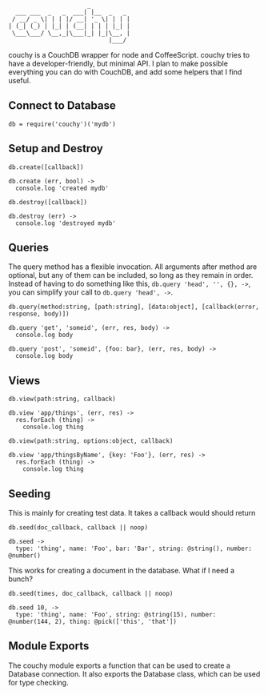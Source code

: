                           _           
      ___ ___  _   _  ___| |__  _   _ 
     / __/ _ \| | | |/ __| '_ \| | | |
    | (_| (_) | |_| | (__| | | | |_| |
     \___\___/ \__,_|\___|_| |_|\__, |
                                |___/ 

couchy is a CouchDB wrapper for node and CoffeeScript.  couchy tries to have a developer-friendly, but minimal API.  I plan to make possible everything you can do with CouchDB, and add some helpers that I find useful.

Connect to Database
-------------------
    db = require('couchy')('mydb')

Setup and Destroy
-----------------
`db.create([callback])`

```coffee-script
db.create (err, bool) ->
  console.log 'created mydb'
```

`db.destroy([callback])`

```coffee-script
db.destroy (err) ->
  console.log 'destroyed mydb'
```

Queries
-------
The query method has a flexible invocation.  All arguments after method are optional, but any of them can be included, so long as they remain in order.  Instead of having to do something like this, `db.query 'head', '', {}, ->`, you can simplify your call to `db.query 'head', ->`.

`db.query(method:string, [path:string], [data:object], [callback(error, response, body)])`

```coffee-script
db.query 'get', 'someid', (err, res, body) ->
  console.log body

db.query 'post', 'someid', {foo: bar}, (err, res, body) ->
  console.log body
```

Views
-----
`db.view(path:string, callback)`

```coffee-script
db.view 'app/things', (err, res) ->
  res.forEach (thing) ->
    console.log thing
```

`db.view(path:string, options:object, callback)`
    
```coffee-script
db.view 'app/thingsByName', {key: 'Foo'}, (err, res) ->
  res.forEach (thing) ->
    console.log thing
```

Seeding
-------
This is mainly for creating test data.  It takes a callback would should return 

`db.seed(doc_callback, callback || noop)`

```coffee-script
db.seed ->
  type: 'thing', name: 'Foo', bar: 'Bar', string: @string(), number: @number()
```

This works for creating a document in the database.  What if I need a bunch?

`db.seed(times, doc_callback, callback || noop)`

```coffee-script
db.seed 10, ->
  type: 'thing', name: 'Foo', string: @string(15), number: @number(144, 2), thing: @pick(['this', 'that'])
```

Module Exports
--------------
The couchy module exports a function that can be used to create a Database connection.  It also exports the Database class, which can be used for type checking.

